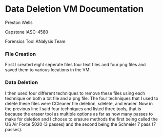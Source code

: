 # Data Deletion VM Documentation

Preston Wells

Capstone IASC-4580

Forensics Tool ANalysis Team

### File Creation

First I created eight seperate files four text files and four png files and saved them to various locations in 
the VM.

### Data Deletion

I then used four different techniques to remove these files using each technique on both a txt file and a png 
file. The four techniques that I used to delete these files were CCleaner file deletion, sdelete, and eraser.
Now in the previous line I said four techniques and listed three tools, that is because the eraser tool as 
multiple options as far as how many passes to make for deletion and I choose to erasure methods the first being 
called the US Air Force 5020 (3 passes) and the second being the Schneier 7 pass (7 passes).
